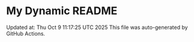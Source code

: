 # My Dynamic README
Updated at: Thu Oct  9 11:17:25 UTC 2025
This file was auto-generated by GitHub Actions.
